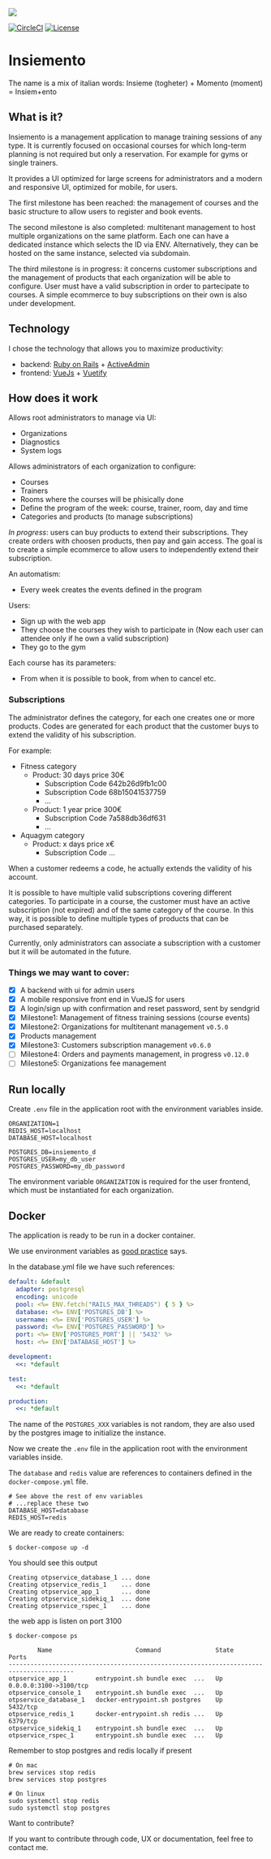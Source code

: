 ![](/app/assets/images/logo_200.png)

[![CircleCI](https://circleci.com/gh/marcomd/insiemento.svg?style=shield)](https://circleci.com/gh/marcomd/insiemento)
[![License](https://img.shields.io/github/license/RubyMoney/money.svg)](https://opensource.org/licenses/MIT)

# Insiemento

The name is a mix of italian words: Insieme (togheter) + Momento (moment) = Insiem+ento

## What is it?

Insiemento is a management application to manage training sessions of any type. 
It is currently focused on occasional courses for which long-term planning is not required but only a reservation.
For example for gyms or single trainers.

It provides a UI optimized for large screens for administrators and a modern and responsive UI, optimized for mobile,
for users.

The first milestone has been reached: the management of courses and the basic structure to allow
users to register and book events.

The second milestone is also completed: multitenant management to host multiple organizations on the
same platform. Each one can have a dedicated instance which selects the ID via ENV.
Alternatively, they can be hosted on the same instance, selected via subdomain.

The third milestone is in progress: it concerns customer subscriptions and the management of products that each
organization will be able to configure. User must have a valid subscription in order to partecipate to courses.
A simple ecommerce to buy subscriptions on their own is also under development.

## Technology

I chose the technology that allows you to maximize productivity:

- backend: [Ruby on Rails](https://rubyonrails.org/) + [ActiveAdmin](https://activeadmin.info)
- frontend: [VueJs](https://vuejs.org/) + [Vuetify](https://vuetifyjs.com)

## How does it work

Allows root administrators to manage via UI:

- Organizations
- Diagnostics
- System logs

Allows administrators of each organization to configure:

- Courses
- Trainers
- Rooms where the courses will be phisically done
- Define the program of the week: course, trainer, room, day and time
- Categories and products (to manage subscriptions)

_In progress_: users can buy products to extend their subscriptions. They create orders with choosen products, 
then pay and gain access. The goal is to create a simple ecommerce to allow users to independently extend their subscription.

An automatism:

- Every week creates the events defined in the program

Users:

- Sign up with the web app
- They choose the courses they wish to participate in (Now each user can attendee only if he own a valid subscription)
- They go to the gym

Each course has its parameters:

- From when it is possible to book, from when to cancel etc.

### Subscriptions

The administrator defines the category, for each one creates one or more products. Codes are generated for each product
that the customer buys to extend the validity of his subscription.

For example:

- Fitness category
  - Product: 30 days price 30€
    - Subscription Code 642b26d9fb1c00
    - Subscription Code 68b15041537759
    - ...
  - Product: 1 year price 300€
    - Subscription Code 7a588db36df631
    - ...
- Aquagym category
  - Product: x days price x€
    - Subscription Code ...

When a customer redeems a code, he actually extends the validity of his account.

It is possible to have multiple valid subscriptions covering different categories.
To participate in a course, the customer must have an active subscription (not expired) and of the same category
of the course. In this way, it is possible to define multiple types of products that can be purchased separately.

Currently, only administrators can associate a subscription with a customer but it will be automated in the future.

### Things we may want to cover:

- [x] A backend with ui for admin users
- [x] A mobile responsive front end in VueJS for users
- [x] A login/sign up with confirmation and reset password, sent by sendgrid
- [x] Milestone1: Management of fitness training sessions (course events)
- [x] Milestone2: Organizations for multitenant management `v0.5.0`
- [x] Products management
- [x] Milestone3: Customers subscription management `v0.6.0`
- [ ] Milestone4: Orders and payments management, in progress `v0.12.0`
- [ ] Milestone5: Organizations fee management

## Run locally

Create `.env` file in the application root with the environment variables inside.

```
ORGANIZATION=1
REDIS_HOST=localhost
DATABASE_HOST=localhost

POSTGRES_DB=insiemento_d
POSTGRES_USER=my_db_user
POSTGRES_PASSWORD=my_db_password
```

The environment variable `ORGANIZATION` is required for the user frontend, which must be instantiated for each organization.

## Docker

The application is ready to be run in a docker container.

We use environment variables as [good practice](https://12factor.net/config) says.

In the database.yml file we have such references:

```yaml
default: &default
  adapter: postgresql
  encoding: unicode
  pool: <%= ENV.fetch("RAILS_MAX_THREADS") { 5 } %>
  database: <%= ENV['POSTGRES_DB'] %>
  username: <%= ENV['POSTGRES_USER'] %>
  password: <%= ENV['POSTGRES_PASSWORD'] %>
  port: <%= ENV['POSTGRES_PORT'] || '5432' %>
  host: <%= ENV['DATABASE_HOST'] %>

development:
  <<: *default

test:
  <<: *default

production:
  <<: *default
```

The name of the `POSTGRES_XXX` variables is not random, they are also used by the postgres image to initialize the instance.

Now we create the `.env` file in the application root with the environment variables inside.

The `database` and `redis` value are references to containers defined in the `docker-compose.yml` file.
 

```
# See above the rest of env variables
# ...replace these two
DATABASE_HOST=database
REDIS_HOST=redis
```

We are ready to create containers:

```
$ docker-compose up -d
``` 

You should see this output

```
Creating otpservice_database_1 ... done
Creating otpservice_redis_1    ... done
Creating otpservice_app_1      ... done
Creating otpservice_sidekiq_1  ... done
Creating otpservice_rspec_1    ... done
```

the web app is listen on port 3100

```
$ docker-compose ps

        Name                       Command               State            Ports
----------------------------------------------------------------------------------------
otpservice_app_1        entrypoint.sh bundle exec  ...   Up       0.0.0.0:3100->3100/tcp
otpservice_console_1    entrypoint.sh bundle exec  ...   Up
otpservice_database_1   docker-entrypoint.sh postgres    Up       5432/tcp
otpservice_redis_1      docker-entrypoint.sh redis ...   Up       6379/tcp
otpservice_sidekiq_1    entrypoint.sh bundle exec  ...   Up
otpservice_rspec_1      entrypoint.sh bundle exec  ...   Up
```

Remember to stop postgres and redis locally if present

```
# On mac
brew services stop redis
brew services stop postgres

# On linux
sudo systemctl stop redis
sudo systemctl stop postgres
```

Want to contribute?

If you want to contribute through code, UX or documentation, feel free to contact me.